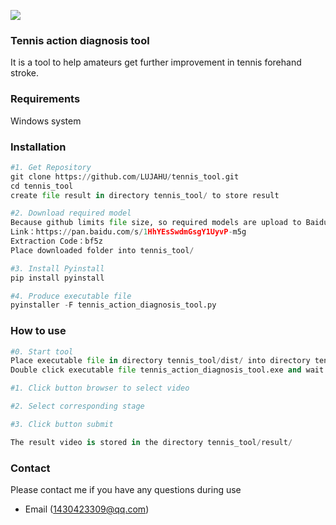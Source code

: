 ![](https://github.com/LUJAHU/tennis_tool/blob/master/icon.ico)
### Tennis action diagnosis tool
It is a tool to help amateurs get further improvement in tennis forehand stroke.

### Requirements
Windows system

### Installation
```Python
#1. Get Repository
git clone https://github.com/LUJAHU/tennis_tool.git
cd tennis_tool
create file result in directory tennis_tool/ to store result

#2. Download required model
Because github limits file size, so required models are upload to BaiduYun. 
Link：https://pan.baidu.com/s/1HhYEsSwdmGsgY1UyvP-m5g 
Extraction Code：bf5z
Place downloaded folder into tennis_tool/

#3. Install Pyinstall
pip install pyinstall

#4. Produce executable file
pyinstaller -F tennis_action_diagnosis_tool.py
```

### How to use
```Python
#0. Start tool
Place executable file in directory tennis_tool/dist/ into directory tennis_tool/
Double click executable file tennis_action_diagnosis_tool.exe and wait a few seconds

#1. Click button browser to select video

#2. Select corresponding stage

#3. Click button submit

The result video is stored in the directory tennis_tool/result/
```

### Contact
Please contact me if you have any questions during use

* Email (1430423309@qq.com)

